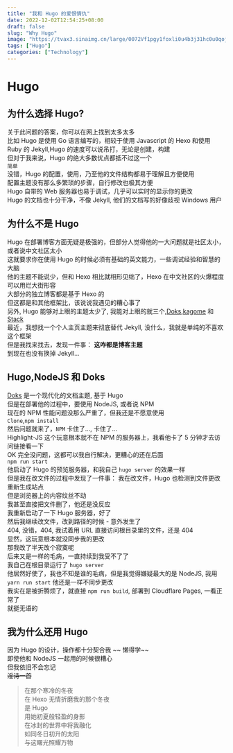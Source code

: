 ```yaml
---
title: "我和 Hugo 的爱恨情仇"
date: 2022-12-02T12:54:25+08:00
draft: false
slug: "Why Hugo"
image: "https://tvax3.sinaimg.cn/large/0072Vf1pgy1foxli0u4b3j31hc0u0qoj.jpg"
tags: ["Hugo"]
categories: ["Technology"]
---
```

# Hugo
## 为什么选择 Hugo?
关于此问题的答案，你可以在网上找到太多太多  
比如 Hugo 是使用 Go 语言编写的，相较于使用 Javascript 的 Hexo 和使用 Ruby 的 Jekyll,Hugo 的速度可以说吊打，无论是创建，构建  
但对于我来说，Hugo 的绝大多数优点都抵不过这一个  
` 简单 `  
没错，Hugo 的配置，使用，乃至他的文件结构都易于理解且方便使用  
配置主题没有那么多繁琐的步骤，自行修改也极其方便  
Hugo 自带的 Web 服务器也易于调试，几乎可以实时的显示你的更改  
Hugo 的文档也十分干净，不像 Jekyll, 他们的文档写的好像歧视 Windows 用户  
## 为什么不是 Hugo
Hugo 在部署博客方面无疑是极强的，但部分人觉得他的一大问题就是社区太小，或者说中文社区太小  
这就要求你在使用 Hugo 的时候必须有基础的英文能力，一些调试经验和智慧的大脑  
他的主题不能说少，但和 Hexo 相比就相形见绌了，Hexo 在中文社区的火爆程度可以用烂大街形容   
大部分的独立博客都是基于 Hexo 的  
但这都是和其他框架比，该说说我遇见的糟心事了  
另外, Hugo 能够对上眼的主题太少了, 我能对上眼的就三个,[Doks](https://getdoks.org/),[kagome](https://github.com/miiiku/hugo-theme-kagome) 和 [Stack](https://github.com/CaiJimmy/hugo-theme-stack)  
最近，我想找一个个人主页主题来彻底替代 Jekyll, 没什么，我就是单纯的不喜欢这个框架  
但是我找来找去，发现一件事： 
**这咋都是博客主题**  
到现在也没有换掉 Jekyll...  
## Hugo,NodeJS 和 Doks
[Doks](https://getdoks.org/) 是一个现代化的文档主题, 基于 Hugo   
但是在部署他的过程中，要使用 NodeJS, 或者说 NPM  
现在的 NPM 性能问题没那么严重了，但我还是不愿意使用  
`Clone`,`npm install`  
然后问题就来了，`NPM` 卡住了..., 卡住了...  
Highlight-JS 这个玩意根本就不在 NPM 的服务器上，我看他卡了 5 分钟才去访问链接看一下  
OK 完全没问题，这都可以我自行解决，更糟心的还在后面  
`npm run start`  
他启动了 Hugo 的预览服务器，和我自己 `hugo server` 的效果一样  
但是我在改文件的过程中发现了一件事： 
我在改文件，Hugo 也检测到文件更改重新生成站点  
但是浏览器上的内容纹丝不动  
我甚至直接把文件删了，他还是没反应  
我重新启动了一下 Hugo 服务器，好了  
然后我继续改文件，改到路径的时候 - 意外发生了  
404, 没错，404, 我试着用 URL 直接访问根目录里的文件，还是 404  
显然，这玩意根本就没同步我的更改  
那我改了半天改个寂寞呢  
后来又是一样的毛病，一直持续到我受不了了  
我自己在根目录运行了 `hugo server`  
他居然好使了，我也不知是谁的毛病，但是我觉得嫌疑最大的是 NodeJS, 我用 `yarn run start` 他还是一样不同步更改  
我实在是被折腾烦了，就直接 `npm run build`, 部署到 Cloudflare Pages, 一看正常了  
就挺无语的  
## 我为什么还用 Hugo
因为 Hugo 的设计，操作都十分契合我 ~~ 懒得学~~  
即使他和 NodeJS 一起用的时候很糟心  
但我依旧不会忘记  
~~淫诗一首~~  
> 在那个寒冷的冬夜  
> 在 Hexo 无情折磨我的那个冬夜  
> 是 Hugo   
> 用她初夏般轻盈的身影  
> 在冰封的世界中将我融化  
> 如同冬日初升的太阳    
> 与这曙光照耀万物  
  

<Meting-JS server="netease" type="song" id="1415570888"></Meting-JS>

